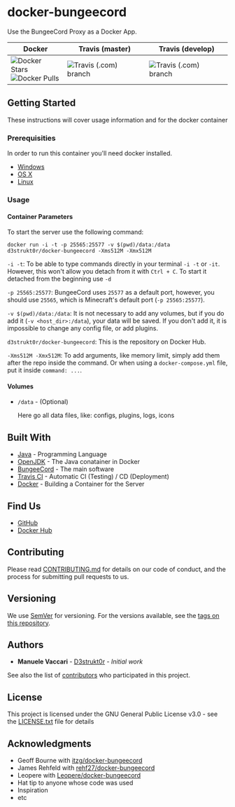# docker-bungeecord

Use the BungeeCord Proxy as a Docker App.

Docker | Travis (master) | Travis (develop)
--- | --- | ---
![Docker Stars](https://img.shields.io/docker/stars/d3strukt0r/bungeecord.svg)<br />![Docker Pulls](https://img.shields.io/docker/pulls/d3strukt0r/bungeecord.svg) | ![Travis (.com) branch](https://img.shields.io/travis/com/D3strukt0r/docker-bungeecord/master) | ![Travis (.com) branch](https://img.shields.io/travis/com/D3strukt0r/docker-bungeecord/develop)

## Getting Started

These instructions will cover usage information and for the docker container

### Prerequisities

In order to run this container you'll need docker installed.

*   [Windows](https://docs.docker.com/windows/started)
*   [OS X](https://docs.docker.com/mac/started/)
*   [Linux](https://docs.docker.com/linux/started/)

### Usage

#### Container Parameters

To start the server use the following command:
```shell script
docker run -i -t -p 25565:25577 -v $(pwd)/data:/data d3strukt0r/docker-bungeecord -Xms512M -Xmx512M
```

`-i -t`: To be able to type commands directly in your terminal `-i -t` or `-it`. However, this won't allow you detach from it with `Ctrl + C`. To start it detached from the beginning use `-d`

`-p 25565:25577`: BungeeCord uses `25577` as a default port, however, you should use `25565`, which is Minecraft's default port (`-p 25565:25577`).

`-v $(pwd)/data:/data`: It is not necessary to add any volumes, but if you do add it (`-v <host_dir>:/data`), your data will be saved. If you don't add it, it is impossible to change any config file, or add plugins.

`d3strukt0r/docker-bungeecord`: This is the repository on Docker Hub.

`-Xms512M -Xmx512M`: To add arguments, like memory limit, simply add them after the repo inside the command. Or when using a `docker-compose.yml` file, put it inside `command: ...`.

#### Volumes

* `/data` - (Optional)

    Here go all data files, like: configs, plugins, logs, icons

## Built With

* [Java](https://www.java.com/de/) - Programming Language
* [OpenJDK](https://hub.docker.com/_/openjdk) - The Java conatainer in Docker
* [BungeeCord](https://ci.md-5.net/job/BungeeCord/) - The main software
* [Travis CI](https://travis-ci.com/) - Automatic CI (Testing) / CD (Deployment)
* [Docker](https://www.docker.com/) - Building a Container for the Server

## Find Us

*   [GitHub](https://github.com/D3strukt0r/docker-bungeecord)
*   [Docker Hub](https://hub.docker.com/r/d3strukt0r/bungeecord)

## Contributing

Please read [CONTRIBUTING.md](CONTRIBUTING.md) for details on our code of conduct, and the process for submitting pull requests to us.

## Versioning

We use [SemVer](http://semver.org/) for versioning. For the versions available, see the
[tags on this repository](https://github.com/D3strukt0r/docker-bungeecord/tags).

## Authors

* **Manuele Vaccari** - [D3strukt0r](https://github.com/D3strukt0r) - *Initial work*

See also the list of [contributors](https://github.com/D3strukt0r/docker-bungeecord/contributors) who
participated in this project.

## License

This project is licensed under the GNU General Public License v3.0 - see the [LICENSE.txt](LICENSE.txt) file for details

## Acknowledgments

* Geoff Bourne with [itzg/docker-bungeecord](https://github.com/itzg/docker-bungeecord)
* James Rehfeld with [rehf27/docker-bungeecord](https://github.com/rehf27/docker-bungeecord)
* Leopere with [Leopere/docker-bungeecord](https://github.com/Leopere/docker-bungeecord)
* Hat tip to anyone whose code was used
* Inspiration
* etc
